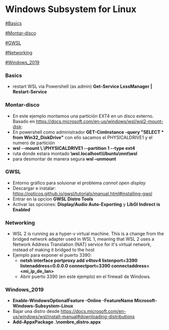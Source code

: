 # Windows Subsystem for Linux
[#Basics](#Basics)

[#Montar-disco](#Montar-disco)

[#GWSL](#GWSL)

[#Networking](#Networking)

[#Windows_2019](#Windows_2019)



### Basics
  - restart WSL via Powershell (as admin) **Get-Service LxssManager | Restart-Service**


### Montar-disco
  - En este ejemplo montamos una partición EXT4 en un disco externo. Basado en https://docs.microsoft.com/en-us/windows/wsl/wsl2-mount-disk:
  - En powershell como administrador **GET-CimInstance -query "SELECT * from Win32_DiskDrive"** con ello sacamos el PHYSICALDRIVE1 y el numero de partición
  - **wsl --mount \\.\PHYSICALDRIVE1 --partition 1 --type ext4**
  - ruta donde estara montado **\\wsl.localhost\Ubuntu\mnt\wsl**
  - para desmontar de manera segura **wsl –unmount**


### GWSL
  - Entorno gráfico para soluionar el problema *cannot open display*
  - Descargar e instalar: https://opticos.github.io/gwsl/tutorials/manual.html#installing-gwsl
  - Entrar en la opcion **GWSL Distro Tools**
  - Activar las opciones: **Display/Audio Auto-Exporting** y **LibGl Indirect is Enabled**


### Networking
  - WSL 2 is running as a hyper-v virtual machine. This is a change from the bridged network adapter used in WSL 1, meaning that WSL 2 uses a Network Address Translation (NAT) service for it's virtual network, instead of making it bridged to the host
  - Ejemplo para exponer el puerto 3390:
    - **netsh interface portproxy add v4tov4 listenport=3390 listenaddress=0.0.0.0 connectport=3390 connectaddress=<mi_ip_de_lan>**
    - Abrir puerto 3390 (en este ejemplo) en el firewall de Windows.


### Windows_2019
  - **Enable-WindowsOptionalFeature -Online -FeatureName Microsoft-Windows-Subsystem-Linux**
  - Bajar una distro desde https://docs.microsoft.com/en-us/windows/wsl/install-manual#downloading-distributions
  - **Add-AppxPackage .\nombre_distro.appx**
